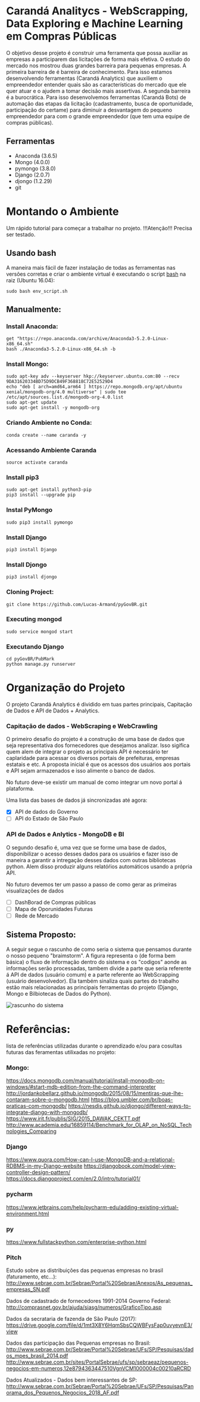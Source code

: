 # Carandá Analitycs - WebScrapping, Data Exploring e Machine Learning em Compras Públicas

O objetivo desse projeto é construir uma ferramenta que possa auxiliar as empresas a participarem das licitações de forma mais efetiva. O estudo do mercado nos mostrou duas grandes barreira para pequenas empresas. A primeira barreira de é barreira de conhecimento. Para isso estamos desenvolvendo ferramentas (Carandá Analytics) que auxiliem o empreendedor entender quais são as características do mercado que ele quer atuar e o ajudem a tomar decisão mais assertivas. A segunda barreira é a burocrática. Para isso desenvolvemos ferramentas (Carandá Bots) de automação das etapas da licitação (cadastramento, busca de oportunidade, participação do certame) para diminuir a desvantagem do pequeno empreendedor para com o grande empreendedor (que tem uma equipe de compras públicas).

## Ferramentas

* Anaconda (3.6.5) 
* Mongo (4.0.0) 
* pymongo (3.8.0) 
* Django (2.0.7) 
* djongo (1.2.29)
* git
# Montando o Ambiente

Um rápido tutorial para começar a trabalhar no projeto. !!!Atenção!!! Precisa ser testado.

## Usando bash

A maneira mais fácil de fazer instalação de todas as ferramentas nas versões corretas e criar o ambiente virtual é executando o script [bash](https://github.com/Lucas-Armand/pyGovBR/blob/master/env_script.sh) na raiz (Ubuntu 16.04):

```
sudo bash env_script.sh
```

## Manualmente:

### Install Anaconda:

```
get "https://repo.anaconda.com/archive/Anaconda3-5.2.0-Linux-x86_64.sh"
bash ./Anaconda3-5.2.0-Linux-x86_64.sh -b

```
### Install Mongo:

```
sudo apt-key adv --keyserver hkp://keyserver.ubuntu.com:80 --recv 9DA31620334BD75D9DCB49F368818C72E52529D4
echo "deb [ arch=amd64,arm64 ] https://repo.mongodb.org/apt/ubuntu xenial/mongodb-org/4.0 multiverse" | sudo tee /etc/apt/sources.list.d/mongodb-org-4.0.list
sudo apt-get update
sudo apt-get install -y mongodb-org
```

### Criando Ambiente no Conda:

```
conda create --name caranda -y
```

### Acessando Ambiente Caranda

```
source activate caranda
```

### Install pip3

```
sudo apt-get install python3-pip
pip3 install --upgrade pip
```

### Instal PyMongo

```
sudo pip3 install pymongo
```

### Install Django

```
pip3 install Django
```

### Install Djongo

```
pip3 install djongo
```

### Cloning Project:

```
git clone https://github.com/Lucas-Armand/pyGovBR.git
```

### Executing mongod

```
sudo service mongod start
```

### Executando Django

```
cd pyGovBR/PubMark
python manage.py runserver
```
# Organização do Projeto

O projeto Carandá Analytics é dividido em tuas partes principais, Capitação de Dados e API de Dados + Analytics.

### Capitação de dados - WebScraping e WebCrawling

O primeiro desafio do projeto é a construção de uma base de dados que seja representativa dos fornecedores que desejamos analizar. Isso sigifica quem alem de integrar o projeto as principais API é necessário ter caplaridade para acessar os diversos portais de prefeituras, empresas estatais e etc. A proposta inicial é que os acessos dos usuários aos portais e API sejam armazenados e isso alimente o banco de dados.

No futuro deve-se existir um manual de como integrar um novo portal á plataforma. 

Uma lista das bases de dados já sincronizadas até agora:

- [x] API de dados do Governo
- [ ] API do Estado de São Paulo

### API de Dados e Anlytics - MongoDB e BI

O segundo desafio é, uma vez que se forme uma base de dados, disponibilizar o acesso desses dados para os usuários e fazer isso de maneira a garantir a intregação desses dados com outras bibliotecas python. Alem disso produzir alguns relatóŕios automáticos usando a própria API.

No futuro devemos ter um passo a passo de como gerar as primeiras visualizações de dados

- [ ] DashBorad de Compras públicas 
- [ ] Mapa de Oporunidades Futuras
- [ ] Rede de Mercado

## Sistema Proposto:

A seguir segue o rascunho de como seria o sistema que pensamos durante o nosso pequeno "braimstorm". A figura representa o (de forma bem básica) o fluxo de informação dentro do sistema e os "codigos" aonde as informações serão processadas, tambem divide a parte que seria referente á API de dados (usuário comum) e a parte referente ao WebScrapping (usuário desenvolvedor). Ela também sinaliza quais partes do trabalho estão mais relacionadas as principais ferramentas do projeto (Django, Mongo e Bilbiotecas de Dados do Python).

![rascunho do sistema](https://github.com/Lucas-Armand/pyGovBR/blob/master/img/rascunho_caranda.jpeg)

# Referências:

lista de referências utilizadas durante o aprendizado e/ou para cosultas futuras das feramentas utilixadas no projeto:
### Mongo:
https://docs.mongodb.com/manual/tutorial/install-mongodb-on-windows/#start-mdb-edition-from-the-command-interpreter
http://jordankobellarz.github.io/mongodb/2015/08/15/mentiras-que-lhe-contaram-sobre-o-mongodb.html
https://blog.umbler.com/br/boas-praticas-com-mongodb/
https://nesdis.github.io/djongo/different-ways-to-integrate-django-with-mongodb/
https://www.irit.fr/publis/SIG/2015_DAWAK_CEKTT.pdf
http://www.academia.edu/16859114/Benchmark_for_OLAP_on_NoSQL_Technologies_Comparing
### Django
https://www.quora.com/How-can-I-use-MongoDB-and-a-relational-RDBMS-in-my-Django-website
https://djangobook.com/model-view-controller-design-pattern/
https://docs.djangoproject.com/en/2.0/intro/tutorial01/
### pycharm
https://www.jetbrains.com/help/pycharm-edu/adding-existing-virtual-environment.html
### py
https://www.fullstackpython.com/enterprise-python.html
### Pitch

Estudo sobre as distribuições das pequenas empresas no brasil (faturamento, etc...):
http://www.sebrae.com.br/Sebrae/Portal%20Sebrae/Anexos/As_pequenas_empresas_SN.pdf

Dados de cadastrado de fornecedores 1991-2014 Governo Federal:
http://comprasnet.gov.br/ajuda/siasg/numeros/GraficoTipo.asp

Dados da secrataria de fazenda de São Paulo (2017):
https://drive.google.com/file/d/1mt3X8Y6HqmSbsCQWBFysFap0uvyevnE3/view

Dados das participação das Pequenas empresas no Brasil:
http://www.sebrae.com.br/Sebrae/Portal%20Sebrae/UFs/SP/Pesquisas/dados_mpes_brasil_2014.pdf
http://www.sebrae.com.br/sites/PortalSebrae/ufs/sp/sebraeaz/pequenos-negocios-em-numeros,12e8794363447510VgnVCM1000004c00210aRCRD

Dados Atualizados - Dados bem interessantes de SP:
http://www.sebrae.com.br/Sebrae/Portal%20Sebrae/UFs/SP/Pesquisas/Panorama_dos_Pequenos_Negocios_2018_AF.pdf
